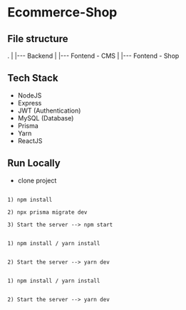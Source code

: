 # Ecommerce-Shop

## File structure

.
|
|--- Backend
|
|--- Fontend - CMS
|
|--- Fontend - Shop

## Tech Stack

- NodeJS
- Express
- JWT (Authentication)
- MySQL (Database)
- Prisma
- Yarn
- ReactJS

## Run Locally

- clone project

```Backend

1) npm install

2) npx prisma migrate dev

3) Start the server --> npm start

```

```Admin - CMS

1) npm install / yarn install


2) Start the server --> yarn dev

```

```BanHang - Shop

1) npm install / yarn install


2) Start the server --> yarn dev

```
